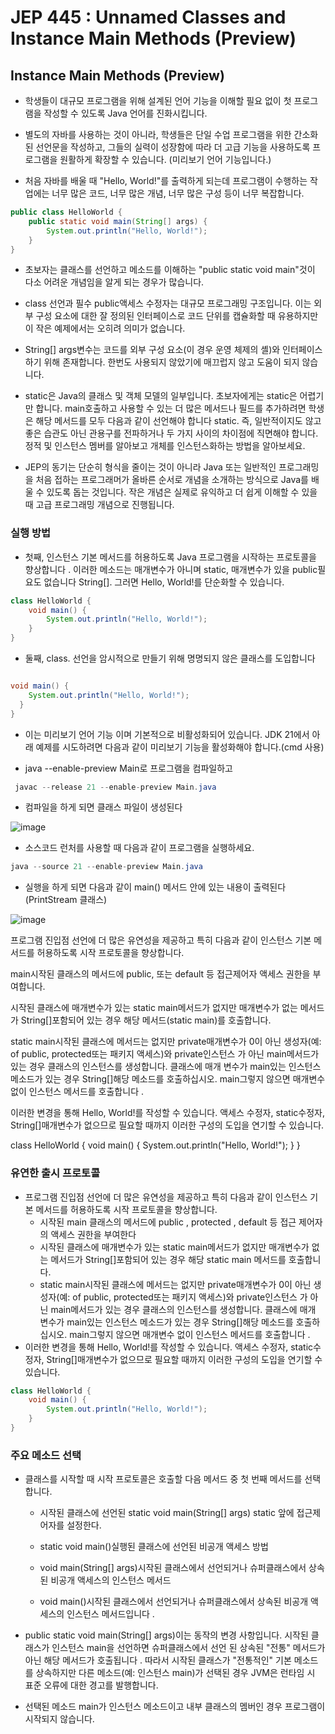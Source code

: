 # JEP 445 : Unnamed Classes and Instance Main Methods (Preview)

## Instance Main Methods (Preview)
   
* 학생들이 대규모 프로그램을 위해 설계된 언어 기능을 이해할 필요 없이 첫 프로그램을 작성할 수 있도록 Java 언어를 진화시킵니다.

* 별도의 자바를 사용하는 것이 아니라, 학생들은 단일 수업 프로그램을 위한 간소화된 선언문을 작성하고, 그들의 실력이 성장함에 따라 더 고급 기능을 사용하도록 프로그램을 원활하게 확장할 수 있습니다.
(미리보기 언어 기능입니다.)

* 처음 자바를 배울 때 "Hello, World!"를 출력하게 되는데 프로그램이 수행하는 작업에는 너무 많은 코드, 너무 많은 개념, 너무 많은 구성 등이 너무 복잡합니다.

```JAVA
public class HelloWorld { 
    public static void main(String[] args) { 
        System.out.println("Hello, World!");
    }
}
```
* 초보자는 클래스를 선언하고 메소드를 이해하는 "public static void main"것이 다소 어려운 개념임을 알게 되는 경우가 많습니다.

* class 선언과 필수 public액세스 수정자는 대규모 프로그래밍 구조입니다. 이는 외부 구성 요소에 대한 잘 정의된 인터페이스로 코드 단위를 캡슐화할 때 유용하지만 이 작은 예제에서는 오히려 의미가 없습니다.

* String[] args변수는 코드를 외부 구성 요소(이 경우 운영 체제의 셸)와 인터페이스하기 위해 존재합니다. 한번도 사용되지 않았기에 매끄럽지 않고 도움이 되지 않습니다.

* static은 Java의 클래스 및 객체 모델의 일부입니다. 초보자에게는 static은 어렵기만 합니다. main호출하고 사용할 수 있는 더 많은 메서드나 필드를 추가하려면 학생은 해당 메서드를 모두 다음과 같이 선언해야 합니다
static. 즉, 일반적이지도 않고 좋은 습관도 아닌 관용구를 전파하거나 두 가지 사이의 차이점에 직면해야 합니다. 정적 및 인스턴스 멤버를 알아보고 개체를 인스턴스화하는 방법을 알아보세요.

* JEP의 동기는 단순히 형식을 줄이는 것이 아니라 Java 또는 일반적인 프로그래밍을 처음 접하는 프로그래머가 올바른 순서로 개념을 소개하는 방식으로 Java를 배울 수 있도록 돕는 것입니다. 
작은 개념은 실제로 유익하고 더 쉽게 이해할 수 있을 때 고급 프로그래밍 개념으로 진행됩니다.


### **실행 방법**

* 첫째, 인스턴스 기본 메서드를 허용하도록 Java 프로그램을 시작하는 프로토콜을 향상합니다 .
이러한 메소드는 매개변수가 아니며 static, 매개변수가 있을 public필요도 없습니다 String[]. 그러면 Hello, World!를 단순화할 수 있습니다.

```JAVA
class HelloWorld { 
    void main() { 
        System.out.println("Hello, World!");
    }
}
```
* 둘째, class. 선언을 암시적으로 만들기 위해 명명되지 않은 클래스를 도입합니다 
```JAVA

void main() {
    System.out.println("Hello, World!");
  }
}
```
* 이는 미리보기 언어 기능 이며 기본적으로 비활성화되어 있습니다. JDK 21에서 아래 예제를 시도하려면 다음과 같이 미리보기 기능을 활성화해야 합니다.(cmd 사용)

* java --enable-preview Main로 프로그램을 컴파일하고

```JAVA
 javac --release 21 --enable-preview Main.java
```
* 컴파일을  하게 되면 클래스 파일이 생성된다
  
![image](https://github.com/somi9954/Java/assets/137499604/82fcdb2e-2ea3-4bb5-8a4e-1591c12a23c9)

* 소스코드 런처를 사용할 때 다음과 같이 프로그램을 실행하세요.
```JAVA
java --source 21 --enable-preview Main.java
```
* 실행을 하게 되면 다음과 같이 main() 메서드 안에 있는 내용이 출력된다(PrintStream 클래스)
  
![image](https://github.com/somi9954/Java/assets/137499604/f981880f-024f-4f38-997f-eb79c1b55a7e)


프로그램 진입점 선언에 더 많은 유연성을 제공하고 특히 다음과 같이 인스턴스 기본 메서드를 허용하도록 시작 프로토콜을 향상합니다.

main시작된 클래스의 메서드에 public, 또는 default 등 접근제어자 액세스 권한을 부여합니다.

시작된 클래스에 매개변수가 있는 static main메서드가 없지만 매개변수가 없는 메서드가 String[]포함되어 있는 경우 해당 메서드(static main)를 호출합니다.

static main시작된 클래스에 메서드는 없지만 private매개변수가 0이 아닌 생성자(예: of public, protected또는 패키지 액세스)와 private인스턴스 가 아닌 main메서드가 있는 경우 클래스의 인스턴스를 생성합니다. 클래스에 매개 변수가 main있는 인스턴스 메소드가 있는 경우 String[]해당 메소드를 호출하십시오. main그렇지 않으면 매개변수 없이 인스턴스 메서드를 호출합니다 .

이러한 변경을 통해 Hello, World!를 작성할 수 있습니다. 액세스 수정자, static수정자, String[]매개변수가 없으므로 필요할 때까지 이러한 구성의 도입을 연기할 수 있습니다.

class HelloWorld { 
    void main() { 
        System.out.println("Hello, World!");
    }
}
### 유연한 출시 프로토콜 
* 프로그램 진입점 선언에 더 많은 유연성을 제공하고 특히 다음과 같이 인스턴스 기본 메서드를 허용하도록 시작 프로토콜을 향상합니다.
   *  시작된 main 클래스의 메서드에 public , protected , default 등 접근 제어자의 액세스 권한을 부여한다
   *  시작된 클래스에 매개변수가 있는 static main메서드가 없지만 매개변수가 없는 메서드가 String[]포함되어 있는 경우 해당 static main 메서드를 호출합니다.
   *  static main시작된 클래스에 메서드는 없지만 private매개변수가 0이 아닌 생성자(예: of public, protected또는 패키지 액세스)와 private인스턴스 가 아닌 main메서드가 있는 경우 클래스의 인스턴스를 생성합니다. 클래스에 매개 변수가 main있는 인스턴스 메소드가 있는 경우 String[]해당 메소드를 호출하십시오. main그렇지 않으면 매개변수 없이 인스턴스 메서드를 호출합니다 .
* 이러한 변경을 통해 Hello, World!를 작성할 수 있습니다. 액세스 수정자, static수정자, String[]매개변수가 없으므로 필요할 때까지 이러한 구성의 도입을 연기할 수 있습니다.
```JAVA
class HelloWorld { 
    void main() { 
        System.out.println("Hello, World!");
    }
}
```
### 주요 메소드 선택
* 클래스를 시작할 때 시작 프로토콜은 호출할 다음 메서드 중 첫 번째 메서드를 선택합니다.
  
   * 시작된 클래스에 선언된 static void main(String[] args) static 앞에 접근제어자를 설정한다. 

   * static void main()실행된 클래스에 선언된 비공개 액세스 방법 

   * void main(String[] args)시작된 클래스에서 선언되거나 슈퍼클래스에서 상속된 비공개 액세스의 인스턴스 메서드

   * void main()시작된 클래스에서 선언되거나 슈퍼클래스에서 상속된 비공개 액세스의 인스턴스 메서드입니다 .

* public static void main(String[] args)이는 동작의 변경 사항입니다. 시작된 클래스가 인스턴스 main을 선언하면 슈퍼클래스에서 선언 된 상속된 "전통" 메서드가 아닌 해당 메서드가 호출됩니다 . 따라서 시작된 클래스가 "전통적인" 기본 메소드를 상속하지만 다른 메소드(예: 인스턴스 main)가 선택된 경우 JVM은 런타임 시 표준 오류에 대한 경고를 발행합니다.

* 선택된 메소드 main가 인스턴스 메소드이고 내부 클래스의 멤버인 경우 프로그램이 시작되지 않습니다.

